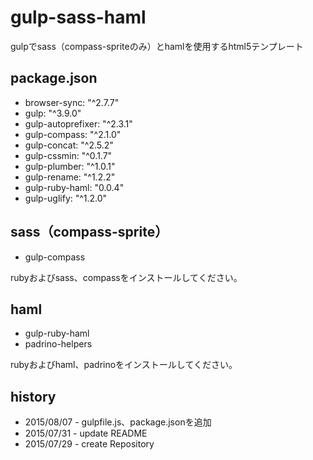 # gulp-sass-haml
gulpでsass（compass-spriteのみ）とhamlを使用するhtml5テンプレート

## package.json

- browser-sync: "^2.7.7"
- gulp: "^3.9.0"
- gulp-autoprefixer: "^2.3.1"
- gulp-compass: "^2.1.0"
- gulp-concat: "^2.5.2"
- gulp-cssmin: "^0.1.7"
- gulp-plumber: "^1.0.1"
- gulp-rename: "^1.2.2"
- gulp-ruby-haml: "0.0.4"
- gulp-uglify: "^1.2.0"

## sass（compass-sprite）

- gulp-compass

rubyおよびsass、compassをインストールしてください。

## haml

- gulp-ruby-haml
- padrino-helpers

rubyおよびhaml、padrinoをインストールしてください。

## history

- 2015/08/07 - gulpfile.js、package.jsonを追加
- 2015/07/31 - update README
- 2015/07/29 - create Repository

